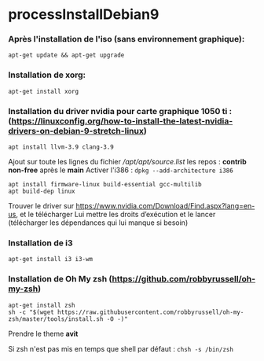 # processInstallDebian9

### Après l'installation de l'iso (sans environnement graphique):

    apt-get update && apt-get upgrade

### Installation de xorg:

    apt-get install xorg

### Installation du driver nvidia pour carte graphique 1050 ti : (https://linuxconfig.org/how-to-install-the-latest-nvidia-drivers-on-debian-9-stretch-linux)

    apt install llvm-3.9 clang-3.9

Ajout sur toute les lignes du fichier */apt/apt/source.list*  les repos : **contrib non-free**	après le **main**
Activer l'i386 : `dpkg --add-architecture i386`

    apt install firmware-linux build-essential gcc-multilib
    apt build-dep linux
    
Trouver le driver sur https://www.nvidia.com/Download/Find.aspx?lang=en-us, et le télécharger
Lui mettre les droits d’exécution et le lancer (télécharger les dépendances qui lui manque si besoin)

### Installation de i3

    apt-get install i3 i3-wm
    
### Installation de Oh My zsh (https://github.com/robbyrussell/oh-my-zsh)

    apt-get install zsh
    sh -c "$(wget https://raw.githubusercontent.com/robbyrussell/oh-my-zsh/master/tools/install.sh -O -)"

Prendre le theme **avit**

Si zsh n'est pas mis en temps que shell par défaut : `chsh -s /bin/zsh`
